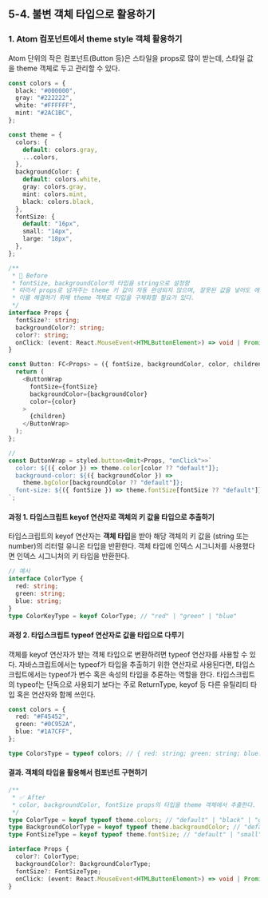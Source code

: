 ## 5-4. 불변 객체 타입으로 활용하기

### 1. Atom 컴포넌트에서 theme style 객체 활용하기

Atom 단위의 작은 컴포넌트(Button 등)은 스타일을 props로 많이 받는데, 스타일 값을 theme 객체로 두고 관리할 수 있다.

```ts
const colors = {
  black: "#000000",
  gray: "#222222",
  white: "#FFFFFF",
  mint: "#2AC1BC",
};

const theme = {
  colors: {
    default: colors.gray,
    ...colors,
  },
  backgroundColor: {
    default: colors.white,
    gray: colors.gray,
    mint: colors.mint,
    black: colors.black,
  },
  fontSize: {
    default: "16px",
    small: "14px",
    large: "18px",
  },
};
```

```ts
/**
 * 🚨 Before
 * fontSize, backgroundColor의 타입을 string으로 설정함
 * 따라서 props로 넘겨주는 theme 키 값이 자동 완성되지 않으며, 잘못된 값을 넣어도 에러가 발생하지 않는다.
 * 이를 해결하기 위해 theme 객체로 타입을 구체화할 필요가 있다.
 */ 
interface Props {
  fontSize?: string;
  backgroundColor?: string;
  color?: string;
  onClick: (event: React.MouseEvent<HTMLButtonElement>) => void | Promise<void>;
}

const Button: FC<Props> = ({ fontSize, backgroundColor, color, children }) => {
  return (
    <ButtonWrap
      fontSize={fontSize}
      backgroundColor={backgroundColor}
      color={color}
    >
      {children}
    </ButtonWrap>
  );
};

// 
const ButtonWrap = styled.button<Omit<Props, "onClick">>`
  color: ${({ color }) => theme.color[color ?? "default"]};
  background-color: ${({ backgroundColor }) =>
    theme.bgColor[backgroundColor ?? "default"]};
  font-size: ${({ fontSize }) => theme.fontSize[fontSize ?? "default"]};
`;
```

#### 과정 1. 타입스크립트 keyof 연산자로 객체의 키 값을 타입으로 추출하기

타입스크립트의 keyof 연산자는 **객체 타입**을 받아 해당 객체의 키 값을 (string 또는 number)의 리터럴 유니온 타입을 반환한다. 
객체 타입에 인덱스 시그니처를 사용했다면 인덱스 시그니처의 키 타입을 반환한다.

```ts
// 예시
interface ColorType {
  red: string;
  green: string;
  blue: string;
}
type ColorKeyType = keyof ColorType; // "red" | "green" | "blue"
```

#### 과정 2. 타입스크립트 typeof 연산자로 값을 타입으로 다루기

객체를 keyof 연산자가 받는 객체 타입으로 변환하려면 typeof 연산자를 사용할 수 있다. 자바스크립트에서는 typeof가 타입을 추출하기 위한 연산자로 사용된다면, 타입스크립트에서는 typeof가 변수 혹은 속성의 타입을 추론하는 역할을 한다.
타입스크립트의 typeof는 단독으로 사용되기 보다는 주로 ReturnType, keyof 등 다른 유틸리티 타입 혹은 연산자와 함께 쓰인다.

```ts
const colors = {
  red: "#F45452",
  green: "#0C952A",
  blue: "#1A7CFF",
};

type ColorsType = typeof colors; // { red: string; green: string; blue: string; }
```

#### 결과. 객체의 타입을 활용해서 컴포넌트 구현하기

```ts
/**
 * ✅ After
 * color, backgroundColor, fontSize props의 타입을 theme 객체에서 추출한다.
 */ 
type ColorType = keyof typeof theme.colors; // "default" | "black" | "gray" | "white" | "mint"
type BackgroundColorType = keyof typeof theme.backgroundColor; // "default" | "gray" | "mint" | "black"
type FontSizeType = keyof typeof theme.fontSize; // "default" | "small" | "large"

interface Props {
  color?: ColorType; 
  backgroundColor?: BackgroundColorType;
  fontSize?: FontSizeType;
  onClick: (event: React.MouseEvent<HTMLButtonElement>) => void | Promise<void>;
}
```
